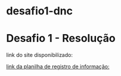 # desafio1-dnc
<h1>Desafio 1 - Resolução</h2>

<p>link do site disponibilizado: <a href="https://desafio-landingpage-arq-dnc.netlify.app/"></p>
<p>link da planilha de registro de informação: <a href="href=https://shorturl.at/elnBW"></a></p>